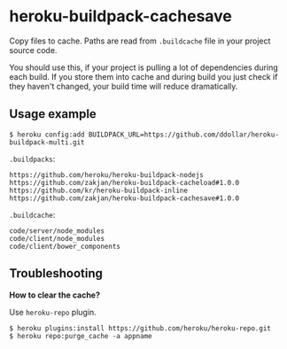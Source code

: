 # heroku-buildpack-cachesave

Copy files to cache. Paths are read from `.buildcache` file in your project source code.

You should use this, if your project is pulling a lot of dependencies during each build. If you store them into cache and during build you just check if they haven't changed, your build time will reduce dramatically.

## Usage example

`$ heroku config:add BUILDPACK_URL=https://github.com/ddollar/heroku-buildpack-multi.git`

`.buildpacks`:

```
https://github.com/heroku/heroku-buildpack-nodejs
https://github.com/zakjan/heroku-buildpack-cacheload#1.0.0
https://github.com/kr/heroku-buildpack-inline
https://github.com/zakjan/heroku-buildpack-cachesave#1.0.0
```

`.buildcache`:

```
code/server/node_modules
code/client/node_modules
code/client/bower_components
```

## Troubleshooting

**How to clear the cache?**

Use `heroku-repo` plugin.

```
$ heroku plugins:install https://github.com/heroku/heroku-repo.git
$ heroku repo:purge_cache -a appname
```
